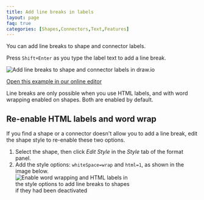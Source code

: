 ```yaml
---
title: Add line breaks in labels
layout: page
faq: true
categories: [Shapes,Connectors,Text,Features]
---
```


You can add line breaks to shape and connector labels.

Press ``Shift+Enter`` as you type the label text to add a line break.

<img src="/assets/img/blog/line-break.png" style="max-width:100%;height:auto;" alt="Add line breaks to shape and connector labels in draw.io">

[Open this example in our online editor](https://viewer.diagrams.net/?highlight=0000ff&edit=_blank&layers=1&nav=1&title=line-break.drawio#R7VlZc9s2EP41eoyHh0TRj5Hs1NORO52xZ%2BI%2BgsSSRA0RDAjqyK8vQIL3EcWSI7fTF4pcXIvd%2Fb5dQDN7vT38xlESPTIMdGYZ%2BDCz72aWdbuYy6cSHAvB0rAKQcgJLkRmLXgi30ELDS3NCIa01VEwRgVJ2kKfxTH4oiVDnLN9u1vAaHvVBIXQEzz5iPalXwkWkZaazm3d8AAkjPTSrrUsGrao7Kx3kkYIs31DZN%2FP7DVnTBRv28MaqLJdaZdi3JeR1koxDrE4ZYD9EtONC1%2BP9u%2B7R%2FYSWq%2B7l092McsO0UxvWCsrjqUFAEuD6E%2FGRcRCFiN6X0tXnGUxBrWMIb%2FqPhvGEik0pfBvEOKovYsywaQoEluqW4s11UKje9OilGXch4kNOTpGEA9BTPSzKg%2FIyAW2BcGPchwHigTZtfVAOobCql9tZvmiLf0TVjd7Vn%2BOSKpGqQdSTZCrQ1kcqh%2Fk5aiSdlNxJKPIMvYREvInQkkCsRq2J9LumZLtGcfqRwIyIWqCjkdrf5ltPwSE0jWjjOf97MD1wfelPBWcvUKjxXMX84VReU5qK%2BAw7bu%2BrfWAeQkQzRDWQn%2FvG3hztCxqQK2UXdw9i%2F8aKNwTQTG%2FKij6qLiG2TFKowobEOPPKonIz5jFUEi%2BELWxO%2BM6PjKNazrJGvCRQ4WyG9nJ11C9bog0lWV4HNBrmqv2LSNcicrOHi%2F7VpJS8PD8uCkpLy1bpa5ePWJiGtmxociAbjmFekoXiJFHpadHRk5y5j4iAp4SlHtU8ewkj2IEbjDIo47vghdchketDo%2B616ZRc34N%2FDYgy2SYvidkz6VLPfRPRmJR%2B3FpjOTDcoqCIvSojo8qNc5wWz%2F9%2FcUyVWKjWD6zFE5AMW1TwBCKu3OQuC7jJT5qClAF%2F%2FiSAcuNFyDtKudbpirq1Vp6j4Ca5w%2FY1%2BIBwihmGMG9CpRNXn61ogxREsby3ZdBIxexVwq6RB4bPuuGLcG4CGhIyXfFNDr%2BEuW33JOL1WxxN4V9bQw9uCrwW7E6gbxRpjBuLGNptoJMnwPODN3yOKEn%2FWQ67RlYEKTwLkE778WsTkI5OUsNYlURd3KLPCC2EoHhKSNhCFBGxWUzwAJcPB%2FKAK7l2Y5zmQzgfLQM4PS88qzSL8JYH3OaNDGY13NSQPURaK0MIiGVTlYBb%2BSEp4gEctzqPsf0iQRxTlgEATjDByy8vPWMCx2wPlpU3H6IOv%2BCdYB1Yunuvku9YM%2Fb%2FrWNjuMK%2FXv1wg8nqg7mv6rwMAYCowVovwJIDV3JnoaxXvfRPHaQaKPZoCohGce8wil7kbK9CMl6LJm1DiFoq%2FBdPCcJSTFYxCFo6Y6S5AYTFHK0TW9ipUZ3C5IeXxuro8bqMk6FIkEWzPKrxQSqLNesoS5UJfXKtrH5HoDuQBVCA5spL7HgIEbdcUqh%2BGuYObBGmNnxnMWFEnaXms2rc7NpX4OLP%2Fydy5nEfZZL3LHStrpfQTRls5%2B8ZmncEZ98yTJwd%2FKvuyXp3jZfH3FDV2r%2Fl0NvL4e6nGq%2BsRxadMohc3mpckh%2B1n%2F7Fd3r%2F07t%2B38A)

Line breaks are only possible when you use HTML labels, and with word wrapping enabled on shapes. Both are enabled by default.

## Re-enable HTML labels and word wrap

If you find a shape or a connector doesn't allow you to add a line break, edit the shape style to re-enable these two options.

1. Select the shape, then click _Edit Style_ in the _Style_ tab of the format panel.
2. Add the style options: ``whiteSpace=wrap`` and ``html=1``, as shown in the image below.
<br /><img src="/assets/img/blog/line-break-style-options.png" style="width=100%;max-width:300px;height:auto;" alt="Enable word wrapping and HTML labels in the style options to add line breaks to shapes if they had been deactivated">
